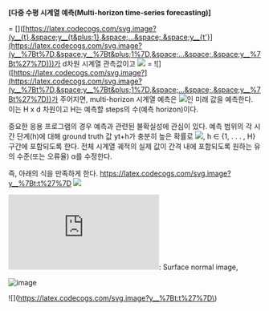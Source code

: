 **[다중 수평 시계열 예측(Multi-horizon time-series forecasting)]**

[]([https://latex.codecogs.com/svg.image?y__{t:t'}](https://latex.codecogs.com/svg.image?y__%7Bt:t%27%7D)) = []([https://latex.codecogs.com/svg.image?(y__{t},&space;y__{t&plus;1},&space;...&space;,&space;y__{t'}](https://latex.codecogs.com/svg.image?(y__%7Bt%7D,&space;y__%7Bt&plus;1%7D,&space;...&space;,&space;y__%7Bt%27%7D)))가 d차원 시계열 관측값이고 ![]([https://latex.codecogs.com/svg.image?y__{t:t'}](https://latex.codecogs.com/svg.image?y__%7Bt:t%27%7D)) = ![]([https://latex.codecogs.com/svg.image?](https://latex.codecogs.com/svg.image?(y__%7Bt%7D,&space;y__%7Bt&plus;1%7D,&space;...&space;,&space;y__%7Bt%27%7D))가 주어지면, multi-horizon 시계열 예측은 ![]([https://latex.codecogs.com/svg.image?\\hat{y}__{t'&plus;1:t'&plus;H}](https://latex.codecogs.com/svg.image?%5C%5Chat%7By%7D__%7Bt%27&plus;1:t%27&plus;H%7D))인 미래 값을 예측한다. 이는 H x d 차원이고 H는 예측할 steps의 수(예측 horizon)이다.

중요한 응용 프로그램의 경우 예측과 관련된 불확실성에 관심이 있다. 예측 범위의 각 시간 단계(h)에 대해
ground truth 값 yt+h가 충분히 높은 확률로 ![]([https://latex.codecogs.com/svg.image?[{\\hat{y}](https://latex.codecogs.com/svg.image?%5B%7B%5C%5Chat%7By%7D)}*{t+h}^{L},&space;{\hat{y}}*{t+h}^{U}]), h ∈ {1, . . . , H} 구간에 포함되도록 한다. 전체 시계열 궤적의 실제 값이 간격 내에 포함되도록 원하는 유의 수준(또는 오류율) α를 수정한다. 

즉, 아래의 식을 만족하게 한다.
https://latex.codecogs.com/svg.image?y__%7Bt:t%27%7D
![](https://latex.codecogs.com/svg.image?y__%7Bt:t%27%7D)

![](https://latex.codecogs.com/gif.latex?N): Surface normal image,
>
![image](https://user-images.githubusercontent.com/100551559/172048129-74053baf-9319-4d54-8be7-e523491d7f4b.png)

![](https://latex.codecogs.com/svg.image?y__%7Bt:t%27%7D\)
